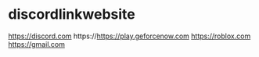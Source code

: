 # discordlinkwebsite
https://discord.com
https://https://play.geforcenow.com
https://roblox.com
https://gmail.com

